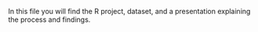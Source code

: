 In this file you will find the R project, dataset, and a presentation explaining the process and findings.
